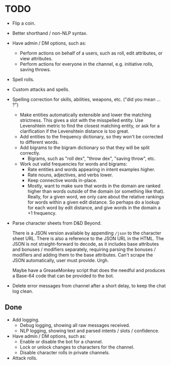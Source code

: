 # TODO

- Flip a coin.
- Better shorthand / non-NLP syntax.
- Have admin / DM options, such as:
    - Perform actions on behalf of a users, such as roll, edit attributes, or view attributes.
    - Perform actions for everyone in the channel, e.g. initiative rolls, saving throws.
- Spell rolls.
- Custom attacks and spells.
- Spelling correction for skills, abilities, weapons, etc. ("did you mean ... ?")
  - Make entities automatically extensible and lower the matching strictness.
    This gives a slot with the misspelled entity. Use Levenshtein metric to
    find the closest matching entity, or ask for a clarification if the
    Levenshtein distance is too great.
  - Add entities to the frequency dictionary, so they won't be corrected to different words.
  - Add bigrams to the bigram dictionary so that they will be split correctly.
    - Bigrams, such as "roll dex", "throw dex", "saving throw", etc.
  - Work out valid frequencies for words and bigrams:
    - Rate entities and words appearing in intent examples higher.
    - Rate nouns, adjectives, and verbs lower.
    - Keep connective words in-place.
    - Mostly, want to make sure that words in the domain are ranked higher than
      words outside of the domain (or something like that). Really, for a given
      word, we only care about the relative rankings for words within a given
      edit distance. So perhaps do a lookup for each word by edit distance, and
      give words in the domain a +1 frequency.
- Parse character sheets from D&D Beyond.
  
  There is a JSON version available by appending `/json` to the character sheet
  URL. There is also a reference to the JSON URL in the HTML. The JSON is not
  straight-forward to decode, as it includes base attributes and bonuses /
  modifiers separately, requiring parsing the bonuses / modifiers and adding
  them to the base attributes. Can't scrape the JSON automatically, user must
  provide. Urgh.

  Maybe have a GreaseMonkey script that does the needful and produces a Base-64
  code that can be provided to the bot.
- Delete error messages from channel after a short delay, to keep the chat log
  clean.

## Done

- Add logging.
  - Debug logging, showing all raw messages received.
  - NLP logging, showing text and parsed intents / slots / confidence.
- Have admin / DM options, such as:
    - Enable or disable the bot for a channel.
    - Lock or unlock changes to characters for the channel.
    - Disable character rolls in private channels.
- Attack rolls.
